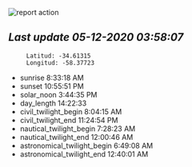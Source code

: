![report action](https://github.com/matiasz8/actions-for-reports/workflows/report%20action/badge.svg?branch=develop) 


## *****Last update 05-12-2020 03:58:07*****



		 Latitud: -34.61315
		 Longitud: -58.37723

 - sunrise 	 8:33:18 AM
 - sunset 	 10:55:51 PM
 - solar_noon 	 3:44:35 PM
 - day_length 	 14:22:33
 - civil_twilight_begin 	 8:04:15 AM
 - civil_twilight_end 	 11:24:54 PM
 - nautical_twilight_begin 	 7:28:23 AM
 - nautical_twilight_end 	 12:00:46 AM
 - astronomical_twilight_begin 	 6:49:08 AM
 - astronomical_twilight_end 	 12:40:01 AM
